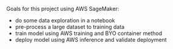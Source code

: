 Goals for this project using AWS SageMaker:

 - do some data exploration in a notebook
 - pre-process a large dataset  to training data
 - train model using AWS training and BYO container method
 - deploy model using AWS inference and validate deployment


